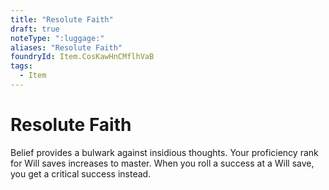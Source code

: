 ```yaml
---
title: "Resolute Faith"
draft: true
noteType: ":luggage:"
aliases: "Resolute Faith"
foundryId: Item.CosKawHnCMflhVaB
tags:
  - Item
---
```


# Resolute Faith

Belief provides a bulwark against insidious thoughts. Your proficiency rank for Will saves increases to master. When you roll a success at a Will save, you get a critical success instead.
